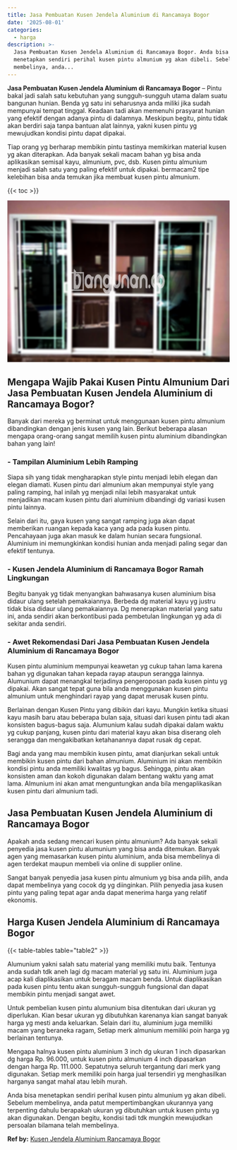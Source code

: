 ```yaml
---
title: Jasa Pembuatan Kusen Jendela Aluminium di Rancamaya Bogor
date: '2025-08-01'
categories:
  - harga
description: >-
  Jasa Pembuatan Kusen Jendela Aluminium di Rancamaya Bogor. Anda bisa
  menetapkan sendiri perihal kusen pintu almunium yg akan dibeli. Sebelum
  membelinya, anda...
---
```


**Jasa Pembuatan Kusen Jendela Aluminium di Rancamaya Bogor** – Pintu bakal jadi salah satu kebutuhan yang sungguh-sungguh utama dalam suatu bangunan hunian. Benda yg satu ini seharusnya anda miliki jika sudah mempunyai tempat tinggal. Keadaan tadi akan memenuhi prasyarat hunian yang efektif dengan adanya pintu di dalamnya. Meskipun begitu, pintu tidak akan berdiri saja tanpa bantuan alat lainnya, yakni kusen pintu yg mewujudkan kondisi pintu dapat dipakai.

Tiap orang yg berharap membikin pintu tastinya memikirkan material kusen yg akan diterapkan. Ada banyak sekali macam bahan yg bisa anda aplikasikan semisal kayu, almunium, pvc, dsb. Kusen pintu almunium menjadi salah satu yang paling efektif untuk dipakai. bermacam2 tipe kelebihan bisa anda temukan jika membuat kusen pintu almunium.

{{< toc >}}

![Jasa Pembuatan Kusen Jendela Aluminium di Rancamaya Bogor](/images/harga-kusen-jendela-alumunium-04.png)

## Mengapa Wajib Pakai Kusen Pintu Almunium Dari Jasa Pembuatan Kusen Jendela Aluminium di Rancamaya Bogor?

Banyak dari mereka yg berminat untuk menggunaan kusen pintu almunium dibandingkan dengan jenis kusen yang lain. Berikut beberapa alasan mengapa orang-orang sangat memilih kusen pintu aluminium dibandingkan bahan yang lain!

### \- Tampilan Aluminium Lebih Ramping

Siapa sih yang tidak mengharapkan style pintu menjadi lebih elegan dan elegan diamati. Kusen pintu dari almunium akan mempunyai style yang paling ramping, hal inilah yg menjadi nilai lebih masyarakat untuk menjadikan macam kusen pintu dari aluminium dibandingi dg variasi kusen pintu lainnya.

Selain dari itu, gaya kusen yang sangat ramping juga akan dapat memberikan ruangan kepada kaca yang ada pada kusen pintu. Pencahayaan juga akan masuk ke dalam hunian secara fungsional. Aluminium ini memungkinkan kondisi hunian anda menjadi paling segar dan efektif tentunya.

### \- Kusen Jendela Aluminium di Rancamaya Bogor Ramah Lingkungan

Begitu banyak yg tidak menyangkan bahwasanya kusen aluminium bisa didaur ulang setelah pemakaiannya. Berbeda dg material kayu yg justru tidak bisa didaur ulang pemakaiannya. Dg menerapkan material yang satu ini, anda sendiri akan berkontibusi pada pembetulan lingkungan yg ada di sekitar anda sendiri.

### \- Awet Rekomendasi Dari Jasa Pembuatan Kusen Jendela Aluminium di Rancamaya Bogor

Kusen pintu aluminium mempunyai keawetan yg cukup tahan lama karena bahan yg digunakan tahan kepada rayap ataupun serangga lainnya. Alumunium dapat menangkal terjadinya pengeroposan pada kusen pintu yg dipakai. Akan sangat tepat guna bila anda menggunakan kusen pintu almunium untuk menghindari rayap yang dapat merusak kusen pintu.

Berlainan dengan Kusen Pintu yang dibikin dari kayu. Mungkin ketika situasi kayu masih baru atau beberapa bulan saja, situasi dari kusen pintu tadi akan konsisten bagus-bagus saja. Alumunium kalau sudah dipakai dalam waktu yg cukup panjang, kusen pintu dari material kayu akan bisa diserang oleh serangga dan mengakibatkan ketahanannya dapat rusak dg cepat.

Bagi anda yang mau membikin kusen pintu, amat dianjurkan sekali untuk membikin kusen pintu dari bahan almunium. Aluminium ini akan membikin kondisi pintu anda memiliki kwalitas yg bagus. Sehingga, pintu akan konsisten aman dan kokoh digunakan dalam bentang waktu yang amat lama. Almunium ini akan amat menguntungkan anda bila mengaplikasikan kusen pintu dari almunium tadi.

## Jasa Pembuatan Kusen Jendela Aluminium di Rancamaya Bogor

Apakah anda sedang mencari kusen pintu almunium? Ada banyak sekali penyedia jasa kusen pintu alumunium yang bisa anda ditemukan. Banyak agen yang memasarkan kusen pintu aluminium, anda bisa membelinya di agen terdekat maupun membeli via online di supplier online.

Sangat banyak penyedia jasa kusen pintu almunium yg bisa anda pilih, anda dapat membelinya yang cocok dg yg diinginkan. Pilih penyedia jasa kusen pintu yang paling tepat agar anda dapat menerima harga yang relatif ekonomis.

## Harga Kusen Jendela Aluminium di Rancamaya Bogor

{{< table-tables table="table2" >}}

Alumunium yakni salah satu material yang memiliki mutu baik. Tentunya anda sudah tdk aneh lagi dg macam material yg satu ini. Aluminium juga acap kali diaplikasikan untuk beragam macam benda. Untuk diaplikasikan pada kusen pintu tentu akan sungguh-sungguh fungsional dan dapat membikin pintu menjadi sangat awet.

Untuk pembelian kusen pintu alumunium bisa ditentukan dari ukuran yg diperlukan. Kian besar ukuran yg dibutuhkan karenanya kian sangat banyak harga yg mesti anda keluarkan. Selain dari itu, aluminium juga memiliki macam yang beraneka ragam, Setiap merk almunium memiliki poin harga yg berlainan tentunya.

Mengapa halnya kusen pintu aluminium 3 inch dg ukuran 1 inch dipasarkan dg harga Rp. 96.000, untuk kusen pintu almunium 4 inch dipasarkan dengan harga Rp. 111.000. Sepatutnya seluruh tergantung dari merk yang digunakan. Setiap merk memiliki poin harga jual tersendiri yg menghasilkan harganya sangat mahal atau lebih murah.

Anda bisa menetapkan sendiri perihal kusen pintu almunium yg akan dibeli. Sebelum membelinya, anda patut mempertimbangkan ukurannya yang terpenting dahulu berapakah ukuran yg dibutuhkan untuk kusen pintu yg akan digunakan. Dengan begitu, kondisi tadi tdk mungkin mewujudkan persoalan bilamana telah membelinya.

**Ref by:** [Kusen Jendela Aluminium Rancamaya Bogor](https://id.wikipedia.org/wiki/Kusen)
